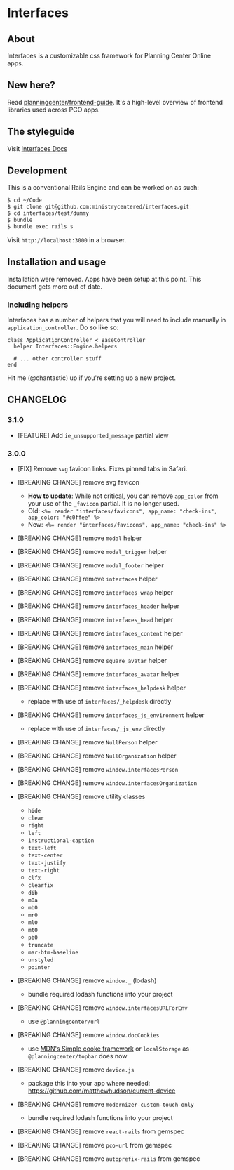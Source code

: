# Interfaces

## About

Interfaces is a customizable css framework for Planning Center Online apps.

## New here?

Read [planningcenter/frontend-guide](https://github.com/planningcenter/frontend-guide). It's a high-level overview of frontend libraries used across PCO apps.

## The styleguide

Visit [Interfaces Docs](http://pco-interfaces.herokuapp.com)

## Development

This is a conventional Rails Engine and can be worked on as such:

```bash
$ cd ~/Code
$ git clone git@github.com:ministrycentered/interfaces.git
$ cd interfaces/test/dummy
$ bundle
$ bundle exec rails s
```

Visit `http://localhost:3000` in a browser.

## Installation and usage

Installation were removed. Apps have been setup at this point. This document gets more out of date.

### Including helpers

Interfaces has a number of helpers that you will need to include manually in `application_controller`. Do so like so:

```
class ApplicationController < BaseController
  helper Interfaces::Engine.helpers

  # ... other controller stuff
end
```

Hit me (@chantastic) up if you're setting up a new project.

## CHANGELOG

### 3.1.0

* [FEATURE] Add `ie_unsupported_message` partial view

### 3.0.0

* [FIX] Remove `svg` favicon links. Fixes pinned tabs in Safari.
* [BREAKING CHANGE] remove svg favicon
    * **How to update**: While not critical, you can remove `app_color` from your use of the `_favicon` partial. It is no longer used.
    * Old: `<%= render "interfaces/favicons", app_name: "check-ins", app_color: "#c0ffee" %>`
    * New: `<%= render "interfaces/favicons", app_name: "check-ins" %>`
* [BREAKING CHANGE] remove `modal` helper
* [BREAKING CHANGE] remove `modal_trigger` helper
* [BREAKING CHANGE] remove `modal_footer` helper
* [BREAKING CHANGE] remove `interfaces` helper
* [BREAKING CHANGE] remove `interfaces_wrap` helper
* [BREAKING CHANGE] remove `interfaces_header` helper
* [BREAKING CHANGE] remove `interfaces_head` helper
* [BREAKING CHANGE] remove `interfaces_content` helper
* [BREAKING CHANGE] remove `interfaces_main` helper
* [BREAKING CHANGE] remove `square_avatar` helper
* [BREAKING CHANGE] remove `interfaces_avatar` helper
* [BREAKING CHANGE] remove `interfaces_helpdesk` helper
  * replace with use of `interfaces/_helpdesk` directly
* [BREAKING CHANGE] remove `interfaces_js_environment` helper
  * replace with use of `interfaces/_js_env` directly
* [BREAKING CHANGE] remove `NullPerson` helper
* [BREAKING CHANGE] remove `NullOrganization` helper
* [BREAKING CHANGE] remove `window.interfacesPerson`
* [BREAKING CHANGE] remove `window.interfacesOrganization`

* [BREAKING CHANGE] remove utility classes

  * `hide`
  * `clear`
  * `right`
  * `left`
  * `instructional-caption`
  * `text-left`
  * `text-center`
  * `text-justify`
  * `text-right`
  * `clfx`
  * `clearfix`
  * `dib`
  * `m0a`
  * `mb0`
  * `mr0`
  * `ml0`
  * `mt0`
  * `pb0`
  * `truncate`
  * `mar-btm-baseline`
  * `unstyled`
  * `pointer`

* [BREAKING CHANGE] remove `window._` (lodash)

  * bundle required lodash functions into your project

* [BREAKING CHANGE] remove `window.interfacesURLForEnv`

  * use `@planningcenter/url`

* [BREAKING CHANGE] remove `window.docCookies`

  * use [MDN's Simple cooke framework](https://developer.mozilla.org/en-US/docs/Web/API/Document/cookie/Simple_document.cookie_framework) or `localStorage` as `@planningcenter/topbar` does now

* [BREAKING CHANGE] remove `device.js`

  * package this into your app where needed: https://github.com/matthewhudson/current-device

* [BREAKING CHANGE] remove `modernizer-custom-touch-only`

  * bundle required lodash functions into your project

* [BREAKING CHANGE] remove `react-rails` from gemspec
* [BREAKING CHANGE] remove `pco-url` from gemspec
* [BREAKING CHANGE] remove `autoprefix-rails` from gemspec
